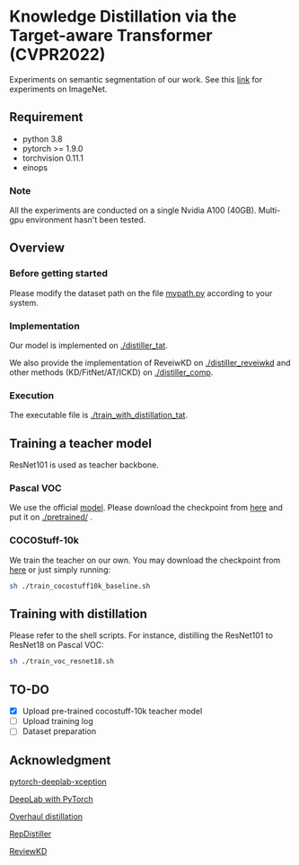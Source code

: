 # Knowledge Distillation via the Target-aware Transformer (CVPR2022)
Experiments on semantic segmentation of our work. See this [link](https://github.com/sihaoevery/TaT) for experiments on ImageNet.

## Requirement
- python 3.8
- pytorch >= 1.9.0
- torchvision 0.11.1
- einops

### Note
 All the experiments are conducted on a single Nvidia A100 (40GB). Multi-gpu environment hasn't been tested.

## Overview
### Before getting started
Please modify the dataset path on the file [mypath.py](./mypath.py) according to your system.

### Implementation
Our model is implemented on [./distiller_tat](./distiller_tat.py). 

We also provide the implementation of ReveiwKD on [./distiller_reveiwkd](./distiller_reviewkd.py) and other methods (KD/FitNet/AT/ICKD) on [./distiller_comp](./distiller_comp.py).

### Execution
The executable file is [./train_with_distillation_tat](./train_with_distillation_tat.py). 

## Training a teacher model
ResNet101 is used as teacher backbone. 
### Pascal VOC 
We use the official [model](https://github.com/jfzhang95/pytorch-deeplab-xception). Please download the checkpoint from [here](https://drive.google.com/file/d/1Pz2OT5KoSNvU5rc3w5d2R8_0OBkKSkLR/view) and put it on [./pretrained/](./pretrained/) .

### COCOStuff-10k
We train the teacher on our own. You may download the checkpoint from [here](https://drive.google.com/file/d/1xir6E-fsKJCwSp48VhfNca361LcPUt6Z/view?usp=sharing) or just simply running:
```bash
sh ./train_cocostuff10k_baseline.sh
```
## Training with distillation
Please refer to the shell scripts. For instance, distilling the ResNet101 to ResNet18 on Pascal VOC:
```bash
sh ./train_voc_resnet18.sh
```


## TO-DO
- [x] Upload pre-trained cocostuff-10k teacher model
- [ ] Upload training log
- [ ] Dataset preparation

## Acknowledgment

[pytorch-deeplab-xception](https://github.com/jfzhang95/pytorch-deeplab-xception)

[DeepLab with PyTorch](https://github.com/kazuto1011/deeplab-pytorch)

[Overhaul distillation](https://github.com/clovaai/overhaul-distillation)

[RepDistiller](https://github.com/HobbitLong/RepDistiller)

[ReviewKD](https://github.com/dvlab-research/ReviewKD)

